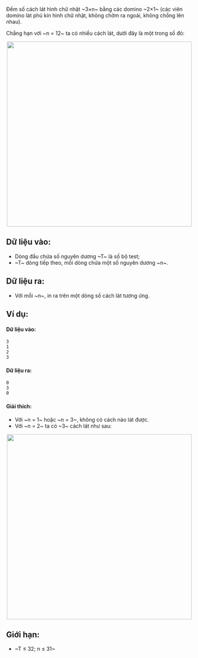 Đếm số cách lát hình chữ nhật ~3×n~ bằng các domino ~2×1~ (các viên domino lát phủ kín hình chữ nhật, không chờm ra ngoài, không chồng lên nhau).

Chẳng hạn với ~n = 12~ ta có nhiều cách lát, dưới đây là một trong số đó:
 <center><img src="/images/problems/429/LATGACH3.png" width=500px></center>

## Dữ liệu vào:
- Dòng đầu chứa số nguyên dương ~T~ là số bộ test;
- ~T~ dòng tiếp theo, mỗi dòng chứa một số nguyên dương ~n~.

## Dữ liệu ra:
- Với mỗi ~n~, in ra trên một dòng số cách lát tương ứng.

## Ví dụ:
#### Dữ liệu vào:
```
3
1
2
3
```

#### Dữ liệu ra:
```
0
3
0
```

#### Giải thích:
- Với ~n = 1~ hoặc ~n = 3~, không có cách nào lát được.
- Với ~n = 2~ ta có ~3~ cách lát như sau:
<center><img src="/images/problems/429/LATGACH3.svg" width=500px></center>
 
## Giới hạn:
- ~T ≤ 32; n ≤ 31~
